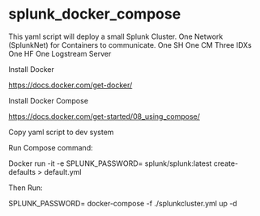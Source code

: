 # splunk_docker_compose
This yaml script will deploy a small Splunk Cluster. 
One Network (SplunkNet) for Containers to communicate. 
One SH
One CM
Three IDXs
One HF
One Logstream Server

Install Docker 

https://docs.docker.com/get-docker/ 

Install Docker Compose 

https://docs.docker.com/get-started/08_using_compose/ 

Copy yaml script to dev system 

Run Compose command:

Docker run -it -e SPLUNK_PASSWORD=<yourpassword> splunk/splunk:latest create-defaults > default.yml  

Then Run:  

SPLUNK_PASSWORD=<yourpassword> docker-compose -f ./splunkcluster.yml up -d  
